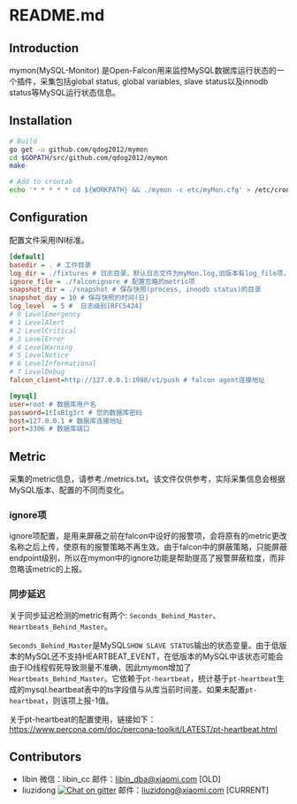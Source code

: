 # README.md

## Introduction

mymon(MySQL-Monitor) 是Open-Falcon用来监控MySQL数据库运行状态的一个插件，采集包括global status, global variables, slave status以及innodb status等MySQL运行状态信息。

## Installation

```bash
# Build
go get -u github.com/qdog2012/mymon
cd $GOPATH/src/github.com/qdog2012/mymon
make

# Add to crontab
echo '* * * * * cd ${WORKPATH} && ./mymon -c etc/myMon.cfg' > /etc/cron.d/mymon
```

## Configuration

配置文件采用INI标准。 

```ini
[default]
basedir = . # 工作目录
log_dir = ./fixtures # 日志目录，默认日志文件为myMon.log,旧版本有log_file项，如果同时设置了，会优先采用log_file
ignore_file = ./falconignore # 配置忽略的metric项
snapshot_dir = ./snapshot # 保存快照(process, innodb status)的目录
snapshot_day = 10 # 保存快照的时间(日)
log_level  = 5 #  日志级别[RFC5424]
# 0 LevelEmergency
# 1 LevelAlert
# 2 LevelCritical
# 3 LevelError
# 4 LevelWarning
# 5 LevelNotice
# 6 LevelInformational
# 7 LevelDebug
falcon_client=http://127.0.0.1:1988/v1/push # falcon agent连接地址

[mysql]
user=root # 数据库用户名
password=1tIsB1g3rt # 您的数据库密码
host=127.0.0.1 # 数据库连接地址
port=3306 # 数据库端口
```

## Metric

采集的metric信息，请参考./metrics.txt。该文件仅供参考，实际采集信息会根据MySQL版本、配置的不同而变化。

### ignore项
ignore项配置，是用来屏蔽之前在falcon中设好的报警项，会将原有的metric更改名称之后上传，使原有的报警策略不再生效。由于falcon中的屏蔽策略，只能屏蔽endpoint级别，所以在mymon中的ignore功能是帮助提高了报警屏蔽粒度，而非忽略该metric的上报。

### 同步延迟

关于同步延迟检测的metric有两个: `Seconds_Behind_Master`、`Heartbeats_Behind_Master`。

`Seconds_Behind_Master`是MySQL`SHOW SLAVE STATUS`输出的状态变量。由于低版本的MySQL还不支持HEARTBEAT_EVENT，在低版本的MySQL中该状态可能会由于IO线程假死导致测量不准确，因此mymon增加了`Heartbeats_Behind_Master`。它依赖于`pt-heartbeat`，统计基于`pt-heartbeat`生成的mysql.heartbeat表中的ts字段值与从库当前时间差。如果未配置`pt-heartbeat`，则该项上报-1值。

关于pt-heartbeat的配置使用，链接如下：
https://www.percona.com/doc/percona-toolkit/LATEST/pt-heartbeat.html


## Contributors

* libin 微信：libin_cc 邮件：libin_dba@xiaomi.com [OLD]
* liuzidong [![Chat on gitter](https://badges.gitter.im/gitterHQ/gitter.png)](https://gitter.im/sylzd) 邮件：liuzidong@xiaomi.com [CURRENT]